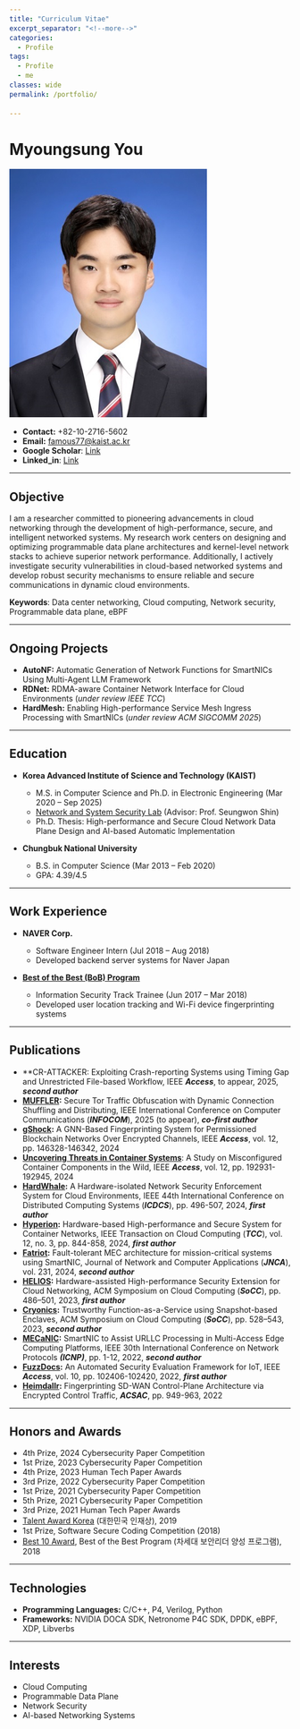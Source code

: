 ```yaml
---
title: "Curriculum Vitae"
excerpt_separator: "<!--more-->"
categories:
  - Profile
tags:
  - Profile
  - me
classes: wide
permalink: /portfolio/

---
```

# Myoungsung You
![나](/img/profile.jpg)

- **Contact:** +82-10-2716-5602
- **Email:** famous77@kaist.ac.kr
- **Google Scholar**: [Link](https://scholar.google.com/citations?hl=ko&user=zfB3C4kAAAAJ)
- **Linked_in**: [Link](https://www.linkedin.com/in/myoungsung-you-706124147/)
  
---

## Objective
I am a researcher committed to pioneering advancements in cloud networking through the development of high-performance, secure, and intelligent networked systems. My research work centers on designing and optimizing programmable data plane architectures and kernel-level network stacks to achieve superior network performance. Additionally, I actively investigate security vulnerabilities in cloud-based networked systems and develop robust security mechanisms to ensure reliable and secure communications in dynamic cloud environments.

**Keywords**: Data center networking, Cloud computing, Network security, Programmable data plane, eBPF

---

## Ongoing Projects
- **AutoNF:** Automatic Generation of Network Functions for SmartNICs Using Multi-Agent LLM Framework
- **RDNet:** RDMA-aware Container Network Interface for Cloud Environments (*under review IEEE TCC*)
- **HardMesh:** Enabling High-performance Service Mesh Ingress Processing with SmartNICs (*under review ACM SIGCOMM 2025*)

---

## Education
- **Korea Advanced Institute of Science and Technology (KAIST)**
  - M.S. in Computer Science and Ph.D. in Electronic Engineering (Mar 2020 – Sep 2025)
  - [Network and System Security Lab](https://nss.kaist.ac.kr) (Advisor: Prof. Seungwon Shin)
  - Ph.D. Thesis: High-performance and Secure Cloud Network Data Plane Design and AI-based Automatic Implementation

- **Chungbuk National University**
  - B.S. in Computer Science (Mar 2013 – Feb 2020)
  - GPA: 4.39/4.5
    
---

## Work Experience
- **NAVER Corp.**
  - Software Engineer Intern (Jul 2018 – Aug 2018)
  - Developed backend server systems for Naver Japan

- **[Best of the Best (BoB) Program](https://www.kitribob.kr/)**
  - Information Security Track Trainee (Jun 2017 – Mar 2018)
  - Developed user location tracking and Wi-Fi device fingerprinting systems

---

## Publications
- **CR-ATTACKER: Exploiting Crash-reporting Systems using Timing Gap and Unrestricted File-based Workflow, IEEE ***Access***, to appear, 2025, ***second author***
- **[MUFFLER](https://infocom2025.ieee-infocom.org/program/accepted-paper-list-main-conference):** Secure Tor Traffic Obfuscation with Dynamic Connection Shuffling and Distributing, IEEE International Conference on Computer Communications (***INFOCOM***), 2025 (to appear), ***co-first author***
- **[gShock](https://ieeexplore.ieee.org/abstract/document/10697129):** A GNN-Based Fingerprinting System for Permissioned Blockchain Networks Over Encrypted Channels, IEEE ***Access***, vol. 12, pp. 146328-146342, 2024
- **[Uncovering Threats in Container Systems](https://ieeexplore.ieee.org/abstract/document/10788674)**: A Study on Misconfigured Container Components in the Wild, IEEE ***Access***, vol. 12, pp. 192931-192945, 2024
- **[HardWhale](https://ieeexplore.ieee.org/abstract/document/10630989):** A Hardware-isolated Network Security Enforcement System for Cloud Environments, IEEE 44th International Conference on Distributed Computing Systems (***ICDCS***), pp. 496-507, 2024, ***first author***
- **[Hyperion](https://ieeexplore.ieee.org/abstract/document/10535194):** Hardware-based High-performance and Secure System for Container Networks, IEEE Transaction on Cloud Computing (***TCC***), vol. 12, no. 3, pp. 844-858, 2024, ***first author***
- **[Fatriot](https://www.sciencedirect.com/science/article/abs/pii/S1084804524001553):** Fault-tolerant MEC architecture for mission-critical systems using SmartNIC, Journal of Network and Computer Applications (***JNCA***), vol. 231, 2024, ***second author***
- **[HELIOS](https://dl.acm.org/doi/abs/10.1145/3620678.3624786):** Hardware-assisted High-performance Security Extension for Cloud Networking, ACM Symposium on Cloud Computing (***SoCC***), pp. 486–501, 2023, ***first author***
- **[Cryonics](https://dl.acm.org/doi/abs/10.1145/3620678.3624789):** Trustworthy Function-as-a-Service using Snapshot-based Enclaves, ACM Symposium on Cloud Computing (***SoCC***), pp. 528–543, 2023,  ***second author***
- **[MECaNIC](https://ieeexplore.ieee.org/abstract/document/9940263):** SmartNIC to Assist URLLC Processing in Multi-Access Edge Computing Platforms, IEEE 30th International Conference on Network Protocols ***(ICNP)***, pp. 1-12, 2022, ***second author***
- **[FuzzDocs](https://ieeexplore.ieee.org/abstract/document/9895405):** An Automated Security Evaluation Framework for IoT, IEEE ***Access***, vol. 10, pp. 102406-102420, 2022, ***first author***
- **[Heimdallr](https://dl.acm.org/doi/abs/10.1145/3564625.3564642):** Fingerprinting SD-WAN Control-Plane Architecture via Encrypted Control Traffic, ***ACSAC***, pp. 949-963, 2022

---

## Honors and Awards
- 4th Prize, 2024 Cybersecurity Paper Competition
- 1st Prize, 2023 Cybersecurity Paper Competition
- 4th Prize, 2023 Human Tech Paper Awards
- 3rd Prize, 2022 Cybersecurity Paper Competition
- 1st Prize, 2021 Cybersecurity Paper Competition
- 5th Prize, 2021 Cybersecurity Paper Competition
- 3rd Prize, 2021 Human Tech Paper Awards
- [Talent Award Korea](https://www.moe.go.kr/boardCnts/viewRenew.do?boardID=333&boardSeq=100411&lev=0&searchType=null&statusYN=W&page=1&s=moe&m=020501&opType=N) (대한민국 인재상), 2019
- 1st Prize, Software Secure Coding Competition (2018)
- [Best 10 Award](https://www.kitribob.kr/trainee_walk/hall), Best of the Best Program (차세대 보안리더 양성 프로그램), 2018

---

## Technologies
- **Programming Languages:** C/C++, P4, Verilog, Python
- **Frameworks:** NVIDIA DOCA SDK, Netronome P4C SDK, DPDK, eBPF, XDP, Libverbs

---

## Interests
- Cloud Computing
- Programmable Data Plane
- Network Security
- AI-based Networking Systems
